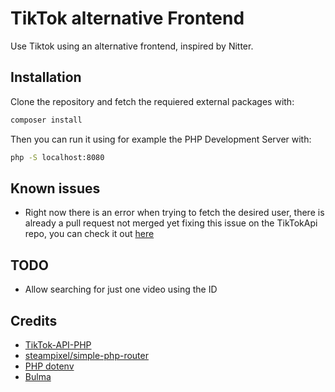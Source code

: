 # TikTok alternative Frontend
Use Tiktok using an alternative frontend, inspired by Nitter.

## Installation
Clone the repository and fetch the requiered external packages with:
```bash
composer install
```

Then you can run it using for example the PHP Development Server with:
```bash
php -S localhost:8080
```

## Known issues
* Right now there is an error when trying to fetch the desired user, there is already a pull request not merged yet fixing this issue on the TikTokApi repo, you can check it out [here](https://github.com/ssovit/TikTok-API-PHP/pull/43)

## TODO
* Allow searching for just one video using the ID

## Credits
* [TikTok-API-PHP](https://github.com/ssovit/TikTok-API-PHP)
* [steampixel/simple-php-router](https://github.com/steampixel/simple-php-router)
* [PHP dotenv](https://github.com/vlucas/phpdotenv)
* [Bulma](https://github.com/jgthms/bulma)

